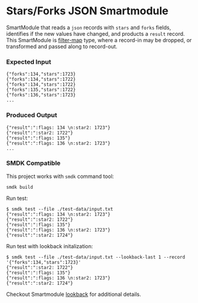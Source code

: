 # Stars/Forks JSON Smartmodule

SmartModule that reads a `json` records with `stars` and `forks` fields, identifies if the new values have changed, and products a `result` record. This SmartModule is [filter-map] type, where a record-in may be dropped, or transformed and passed along to record-out.

### Expected Input

```
{"forks":134,"stars":1723}
{"forks":134,"stars":1722}
{"forks":134,"stars":1722}
{"forks":135,"stars":1722}
{"forks":136,"stars":1723}
...
```

### Produced Output

```
{"result":":flags: 134 \n:star2: 1723"}
{"result":":star2: 1722"}
{"result":":flags: 135"}
{"result":":flags: 136 \n:star2: 1723"}
...
```

### SMDK Compatible

This project works with `smdk` command tool:

```
smdk build
```

Run test:

```
$ smdk test --file ./test-data/input.txt
{"result":":flags: 134 \n:star2: 1723"}
{"result":":star2: 1722"}
{"result":":flags: 135"}
{"result":":flags: 136 \n:star2: 1723"}
{"result":":star2: 1724"}
```

Run test with lookback initalization:

```
$ smdk test --file ./test-data/input.txt --lookback-last 1 --record '{"forks":134,"stars":1723}'
{"result":":star2: 1722"}
{"result":":flags: 135"}
{"result":":flags: 136 \n:star2: 1723"}
{"result":":star2: 1724"}
```

Checkout Smartmodule [lookback] for additional details.

[filter-map]: https://www.fluvio.io/smartmodules/transform/filter-map/
[lookback]: https://fluvio.io/smartmodules/lookback/
